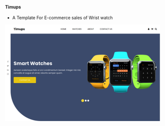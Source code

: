 #### Timups
* A Template For E-commerce sales of Wrist watch
<img src="/images/11e057a8-a253-410e-ba30-d0077d55afd8.png">
